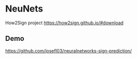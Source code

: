 # NeuNets
How2Sign project
https://how2sign.github.io/#download

## Demo
https://github.com/josefl03/neuralnetworks-sign-prediction/
